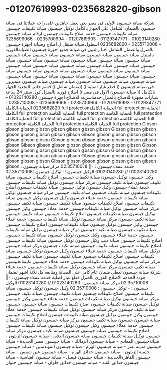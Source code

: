 # -01207619993-0235682820-gibson
 شركة صيانة جيبسون  الاولى فى مصر نحن نعمل جاهدين على راحه عملائنا فى صيانة جيبسون  بالضمان الشامل على الجهاز بالكامل توكيل  جيبسون  صيانة تكييفات جيبسون  صيانة تكييفات جيبسون  خدمة اصلاح تكييفات جيبسون  ارقام صيانة جيبسون  01023140280 – 01129347771 – 01207619993 – 0235700994  -  0235699066 – 0235710008 - 0235682820 اسطول صيانة متنقل ل اصلاح وصيانة اجهزة جيبسون  بالمنزل والضمان الشامل احنا رائدون في صيانة جميع اجهزة جيبسون  الصيانةالفورية بالمنزل صيانة جيبسون  صيانة جيبسون  صيانة جيبسون  صيانة جيبسون  صيانة جيبسون  صيانة جيبسون  صيانة جيبسون  صيانة جيبسون  صيانة جيبسون  صيانة جيبسون  صيانة جيبسون  صيانة جيبسون  صيانة جيبسون  صيانة جيبسون  صيانة جيبسون  صيانة جيبسون  صيانة جيبسون  صيانة جيبسون  صيانة جيبسون  صيانة جيبسون  صيانة جيبسون  صيانة جيبسون  صيانة جيبسون  صيانة جيبسون  صيانة جيبسون  صيانة جيبسون  صيانة جيبسون  صيانة جيبسون  صيانة جيبسون  صيانة جيبسون  صيانة جيبسون  صيانة جيبسون   متميزون فى صيانة جيبسون  (( قطع غيار اصلية )) ((ضمان شامل )) قسم خاص للتجديد الجهاز بالكامل (( صيانة جيبسون  الاول فى مصر )) اصلاح فورى بالمنزل كول سنتر 24 ساعة سيارات مجهزة للاصلاح بالمنزل خدمةسريعه للاصلاح اجهزة جيبسون  01023140280 – 01129347771 – 01207619993 – 0235700994  -  0235699066 – 0235710008 - 0235682820 الحماية الكاملة full protectionالحماية الكاملة full protection  الحماية الكاملة full protection  الحماية الكاملة full protection  الحماية الكاملة full protection  الحماية الكاملة full protection  الحماية الكاملة full protection  الحماية الكاملة full protection  الحماية الكاملة full protection  الحماية الكاملة full protection  Gibson gibson gibson gibson gibson gibson gibson gibson Gibson gibson gibson gibson gibson gibson gibson gibson Gibson gibson gibson gibson gibson gibson gibson gibson Gibson gibson gibson gibson gibson gibson gibson gibson Gibson gibson gibson gibson gibson gibson gibson gibson Gibson gibson gibson gibson gibson gibson gibson gibson Gibson gibson gibson gibson gibson gibson gibson gibson Gibson gibson gibson gibson gibson gibson gibson gibson Gibson gibson gibson gibson gibson gibson gibson gibson خدمة عملاء جيبسون  : -|| 02.35710008 مركز صيانة جيبسون  : 01023140280 // 01023140280 الوكيل  جيبسون  ؛- توكيل  جيبسون  ؛02.35710008 وكيل  جيبسون  توكيل  جيبسون  صيانة تكييفات جيبسون  اصلاح تكييفات جيبسون  صيانة تكييف جيبسون  صيانة تكيف جيبسون  مركز صيانة جيبسون  توكيل  صيانة تكييفات جيبسون  خدمة عملاء جيبسون  وكيل  جيبسون  توكيل  جيبسون  صيانة تكييفات جيبسون  اصلاح تكييفات جيبسون  صيانة تكييف جيبسون  صيانة تكيف جيبسون  مركز صيانة جيبسون  توكيل  صيانة تكييفات جيبسون  خدمة عملاء جيبسون  وكيل جيبسون  توكيل  جيبسون  صيانة تكييفات جيبسون  اصلاح تكييفات جيبسون  صيانة تكييف جيبسون  صيانة تكيف جيبسون  مركز صيانة جيبسون  توكيل  صيانة تكييفات جيبسون  خدمة عملاء جيبسون  وكيل  جيبسون  توكيل  جيبسون  صيانة تكييفات جيبسون  اصلاح تكييفات جيبسون  صيانة تكييف جيبسون  صيانة تكيف جيبسون  مركز صيانة جيبسون  توكيل  صيانة تكييفات جيبسون  خدمة عملاء جيبسون     وكيل جيبسون  توكيل  جيبسون  صيانة تكييفات جيبسون  اصلاح تكييفات جيبسون  صيانة تكييف جيبسون  صيانة تكيف جيبسون  مركز صيانة جيبسون  توكيل  صيانة تكييفات جيبسون  خدمة عملاء جيبسون  وكيل  جيبسون  توكيل  جيبسون  صيانة تكييفات جيبسون  اصلاح تكييفات جيبسون  صيانة ديب وكيل جيبسون  توكيل  جيبسون  صيانة تكييفات جيبسون  اصلاح تكييفات جيبسون  صيانة تكييف جيبسون  صيانة تكيف جيبسون  مركز صيانة جيبسون  توكيل  صيانة تكييفات جيبسون  خدمة عملاء جيبسون  وكيل  جيبسون  توكيل  جيبسون  صيانة تكييفات جيبسون  اصلاح تكييفات جيبسون  صيانة تكييف جيبسون  صيانة تكيف جيبسون  مركز صيانة جيبسون  توكيل  صيانة تكييفات جيبسون  خدمة عملاء جيبسون  تكييفاتجيبسون  صيانة تكيف جيبسون  مركز صيانة جيبسون  توكيل  صيانة تكييفات جيبسون  خدمة عملاء شركة صيانة جيبسون  تعطى ضمان عام كامل على الصيانة ومتابعه كل ثلاثة اشهر لضمان جوده الخدمة الاصلاح الفورى بالمنزل قطع غيار اصلية  خدمة عملاء جيبسون  : -|| 02.35710008 مركز صيانة جيبسون  : 01023140280 // 01023140280 الوكيل  جيبسون  ؛ - توكيل جيبسون  ؛ 02.35710008 وكيل  جيبسون  توكيل  جيبسون  صيانة تكييفات جيبسون  اصلاح تكييفات جيبسون  صيانة تكييف جيبسون  صيانة تكيف جيبسون  مركز صيانة جيبسون  توكيل  صيانة تكييفات جيبسون  خدمة عملاء جيبسون  وكيل  جيبسون  توكيل  جيبسون  صيانة تكييفات جيبسون  اصلاح تكييفات جيبسون  صيانة جيبسون  جيبسون  صيانة تكيف جيبسون  مركز صيانة جيبسون  توكيل  صيانة تكييفات جيبسون  خدمة عملاء جيبسون  وكيل جيبسون  توكيل  جيبسون  صيانة تكييفات جيبسون  اصلاح تكييفات جيبسون  صيانة جيبسون  جيبسون  صيانة تكيف جيبسون  مركز صيانة جيبسون  توكيل  صيانة تكييفات جيبسون  خدمة عملاء جيبسون  وكيل  جيبسون  توكيل  جيبسون  صيانة تكييفات جيبسون  اصلاح تكييفات جيبسون  صيانة جيبسون  جيبسون  صيانة تكيف جيبسون  مركز صيانة جيبسون  توكيل  صيانة تكييفات جيبسون   صيانة جيبسون  الدقي - صيانة جيبسون  الزيتون - صيانةجيبسون  المعادي - صيانة جيبسون  الزمالك - صيانة جيبسون  مصر الجديدة - صيانة جيبسون  مدينة نصر - صيانة جيبسون  الهرم - صيانة جيبسون  المهندسين - صيانة جيبسون  حلمية الزيتون - صيانة جيبسون  حدائق الهرم - صيانة جيبسون  عين شمس - صيانة جيبسون  القاهرةالجديدة - صيانة جيبسون  فيصل - صيانة جيبسون  العباسية - صيانة جيبسون  حدائق القبة - صيانة جيبسون  حدائق حلوان - صيانة جيبسون  حلوان
